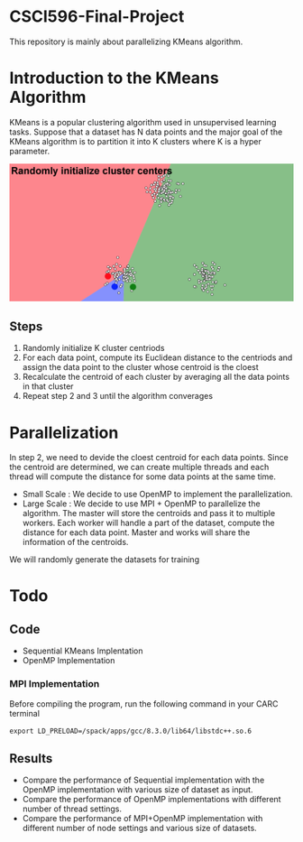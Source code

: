 # CSCI596-Final-Project

This repository is mainly about parallelizing KMeans algorithm.

# Introduction to the KMeans Algorithm

KMeans is a popular clustering algorithm used in unsupervised learning tasks. Suppose that a dataset has N data points and the major goal of the KMeans algorithm is to partition it into K clusters where K is a hyper parameter. 

![](./Kmeans.gif)

## Steps
1. Randomly initialize K cluster centriods
2. For each data point, compute its Euclidean distance to the centriods and assign the data point to the cluster whose centroid is the cloest
3. Recalculate the centroid of each cluster by averaging all the data points in that cluster
4. Repeat step 2 and 3 until the algorithm converages

# Parallelization
In step 2, we need to devide the cloest centroid for each data points. Since the centroid are determined, we can create multiple threads and each thread will compute the distance for some data points at the same time. 

* Small Scale : We decide to use OpenMP to implement the parallelization. 
* Large Scale : We decide to use MPI + OpenMP to parallelize the algorithm. The master will store the centroids and pass it to multiple workers. Each worker will handle a part of the dataset, compute the distance for each data point. Master and works will share the information of the centroids.

We will randomly generate the datasets for training

# Todo
## Code
* Sequential KMeans Implentation
* OpenMP Implementation

### MPI Implementation
Before compiling the program, run the following command in your CARC terminal
```
export LD_PRELOAD=/spack/apps/gcc/8.3.0/lib64/libstdc++.so.6
```

##  Results
* Compare the performance of Sequential implementation with the OpenMP implementation with various size of dataset as input.
* Compare the performance of OpenMP implementations with different number of thread settings.
* Compare the performance of MPI+OpenMP implementation with different number of node settings and various size of datasets.

